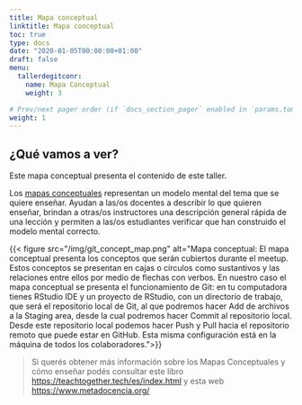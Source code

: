 ```yaml
---
title: Mapa conceptual
linktitle: Mapa conceptual
toc: true
type: docs
date: "2020-01-05T00:00:00+01:00"
draft: false
menu:
  tallerdegitconr:
    name: Mapa Conceptual
    weight: 3

# Prev/next pager order (if `docs_section_pager` enabled in `params.toml`)
weight: 1
---
```



## ¿Qué vamos a ver?

Este mapa conceptual presenta el contenido de este taller.  

Los [mapas conceptuales](https://teachtogether.tech/es/index.html#s:memory-concept-maps) representan un modelo mental del tema que se quiere enseñar. Ayudan a las/os docentes a describir lo que quieren enseñar, brindan a otras/os instructores una descripción general rápida de una lección y permiten a las/os estudiantes verificar que han construido el modelo mental correcto.

   {{< figure src="/img/git_concept_map.png" alt="Mapa conceptual: El mapa conceptual presenta los conceptos que serán cubiertos durante el meetup.  Estos conceptos se presentan en cajas o círculos como sustantivos y las relaciones entre ellos por medio de flechas con verbos.  En nuestro caso el mapa conceptual se presenta el funcionamiento de Git: en tu computadora tienes RStudio IDE y un proyecto de RStudio, con un directorio de trabajo, que será el repositorio local de Git, al que podremos hacer Add de archivos a la Staging area, desde la cual podremos hacer Commit al repositorio local. Desde este repositorio local podemos hacer Push y Pull hacia el repositorio remoto que puede estar en GitHub.  Esta misma configuración está en la máquina de todos los colaboradores.">}}


> Si querés obtener más información sobre los Mapas Conceptuales y cómo enseñar podés consultar este libro https://teachtogether.tech/es/index.html y esta web https://www.metadocencia.org/
